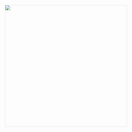<p align="center"><a href="https://tech5s.com.vn/" target="_blank"><img src="https://tech5s.com.vn/theme/frontend/images/logo3.png" width="400"></a></p>